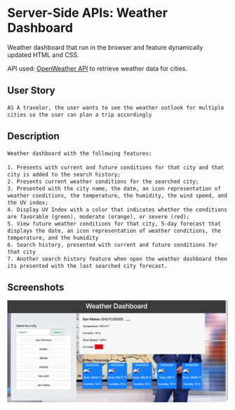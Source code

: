 # Server-Side APIs: Weather Dashboard

Weather dashboard that run in the browser and feature dynamically updated HTML and CSS.

API used: [OpenWeather API](https://openweathermap.org/api) to retrieve weather data for cities.

## User Story

```
AS A traveler, the user wants to see the weather outlook for multiple cities so the user can plan a trip accordingly
```

## Description

```
Weather dashboard with the following features:

1. Presents with current and future conditions for that city and that city is added to the search history;
2. Presents current weather conditions for the searched city;
3. Presented with the city name, the date, an icon representation of weather conditions, the temperature, the humidity, the wind speed, and the UV index;
4. Display UV Index with a color that indicates whether the conditions are favorable (green), moderate (orange), or severe (red);
5. View future weather conditions for that city, 5-day forecast that displays the date, an icon representation of weather conditions, the temperature, and the humidity
6. Search history, presented with current and future conditions for that city
7. Another search history feature when open the weather dashboard then its presented with the last searched city forecast.
```

## Screenshots

![screenshot](./Assets/img/screenShot.png)
